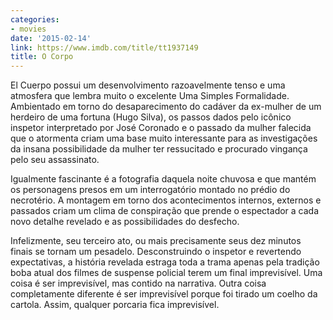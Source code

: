 ```yaml
---
categories:
- movies
date: '2015-02-14'
link: https://www.imdb.com/title/tt1937149
title: O Corpo
---
```


El Cuerpo possui um desenvolvimento razoavelmente tenso e uma atmosfera que lembra muito o excelente Uma Simples Formalidade. Ambientado em torno do desaparecimento do cadáver da ex-mulher de um herdeiro de uma fortuna (Hugo Silva), os passos dados pelo icônico inspetor interpretado por José Coronado e o passado da mulher falecida que o atormenta criam uma base muito interessante para as investigações da insana possibilidade da mulher ter ressucitado e procurado vingança pelo seu assassinato.

Igualmente fascinante é a fotografia daquela noite chuvosa e que mantém os personagens presos em um interrogatório montado no prédio do necrotério. A montagem em torno dos acontecimentos internos, externos e passados criam um clima de conspiração que prende o espectador a cada novo detalhe revelado e as possibilidades do desfecho.

Infelizmente, seu terceiro ato, ou mais precisamente seus dez minutos finais se tornam um pesadelo. Desconstruindo o inspetor e revertendo expectativas, a história revelada estraga toda a trama apenas pela tradição boba atual dos filmes de suspense policial terem um final imprevisível. Uma coisa é ser imprevisível, mas contido na narrativa. Outra coisa completamente diferente é ser imprevisível porque foi tirado um coelho da cartola. Assim, qualquer porcaria fica imprevisível.